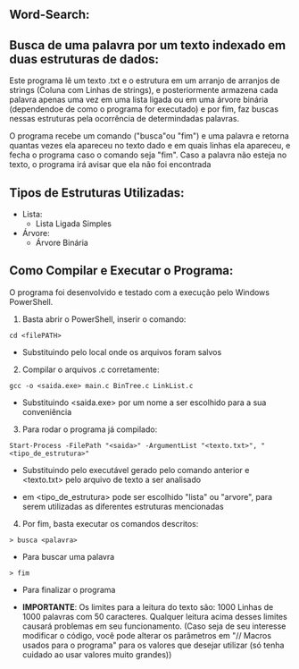 ## Word-Search:

## Busca de uma palavra por um texto indexado em duas estruturas de dados: 
Este programa lê um texto .txt e o estrutura em um arranjo de arranjos de strings (Coluna com Linhas de strings), e posteriormente armazena cada palavra apenas uma vez em uma lista ligada ou em uma árvore binária (dependendoe de como o programa for executado) e por fim, faz buscas nessas estruturas pela ocorrência de determindadas palavras.

O programa recebe um comando ("busca"ou "fim") e uma palavra e retorna quantas vezes ela apareceu no texto dado  e em quais linhas ela apareceu, e fecha o programa caso o comando seja "fim".
Caso a palavra não esteja no texto, o programa irá avisar que ela não foi encontrada

## Tipos de Estruturas Utilizadas:
- Lista:
  - Lista Ligada Simples
- Árvore:
  - Árvore Binária

## Como Compilar e Executar o Programa:
O programa foi desenvolvido e testado com a execução pelo Windows PowerShell.

1. Basta abrir o PowerShell, inserir o comando:
```
cd <filePATH>
```
- Substituindo <filePATH> pelo local onde os arquivos foram salvos

2. Compilar o arquivos .c corretamente:
```
gcc -o <saida.exe> main.c BinTree.c LinkList.c
```
- Substituindo <saida.exe> por um nome a ser escolhido para a sua conveniência

3. Para rodar o programa já compilado:
```
Start-Process -FilePath "<saida>" -ArgumentList "<texto.txt>", "<tipo_de_estrutura>"
```
- Substituindo <saida> pelo executável gerado pelo comando anterior e <texto.txt> pelo arquivo de texto a ser analisado

- em <tipo_de_estrutura> pode ser escolhido "lista" ou "arvore", para serem utilizadas as diferentes estruturas mencionadas

4. Por fim, basta executar os comandos descritos:
```
> busca <palavra>
```
- Para buscar uma palavra
```
> fim
```
- Para finalizar o programa

- **IMPORTANTE**: Os limites para a leitura do texto são: 1000 Linhas de 1000 palavras com 50 caracteres. Qualquer leitura acima desses limites causará problemas em seu funcionamento.
(Caso seja de seu interesse modificar o código, você pode alterar os parâmetros em "// Macros usados para o programa" para os valores que desejar utilizar (só tenha cuidado ao usar valores muito grandes))

